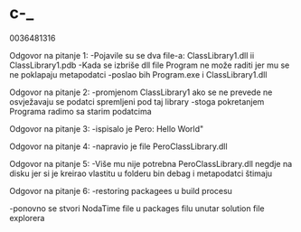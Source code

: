 # c-_
0036481316


Odgovor na pitanje 1:
  -Pojavile su se dva file-a: ClassLibrary1.dll ii ClassLibrary1.pdb
  -Kada se izbriše dll file Program ne može raditi jer mu se ne poklapaju metapodatci
  -poslao bih Program.exe i ClassLibrary1.dll
  
Odgovor na pitanje 2:
  -promjenom ClassLibrary1 ako se ne prevede ne osvježavaju se podatci spremljeni pod taj library
  -stoga pokretanjem Programa radimo sa starim podatcima
  
Odgovor na pitanje 3:
  -ispisalo je Pero: Hello World"
  
  
Odgovor na pitanje 4:
  -napravio je file PeroClassLibrary.dll
  
Odgovor na pitanje 5:
  -Više mu nije potrebna PeroClassLibrary.dll negdje na disku jer si je kreirao vlastitu u folderu bin debag i metapodatci štimaju

Odgovor na pitanje 6:
  -restoring packagees u build procesu
  
  -ponovno se stvori NodaTime file u packages filu unutar solution file explorera 
